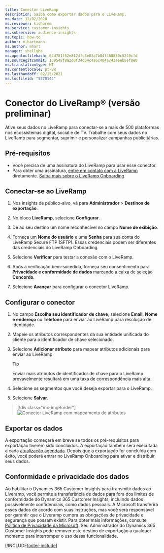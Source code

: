 ```yaml
---
title: Conector LiveRamp
description: Saiba como exportar dados para o LiveRamp.
ms.date: 12/02/2020
ms.reviewer: kishorem
ms.service: customer-insights
ms.subservice: audience-insights
ms.topic: how-to
author: m-hartmann
ms.author: mhart
manager: shellyha
ms.openlocfilehash: 64d781f52e8124fc3e83a7b84f468830c5249cfd
ms.sourcegitcommit: 139548f8a2d0f24d54c4a6c404a743eeeb8ef8e0
ms.translationtype: HT
ms.contentlocale: pt-BR
ms.lasthandoff: 02/15/2021
ms.locfileid: "5270144"
---
```

# <a name="liverampreg-connector-preview"></a>Conector do LiveRamp&reg; (versão preliminar)

Ative seus dados no LiveRamp para conectar-se a mais de 500 plataformas nos ecossistemas digital, social e de TV. Trabalhe com seus dados no LiveRamp para segmentar, suprimir e personalizar campanhas publicitárias.

## <a name="prerequisites"></a>Pré-requisitos

- Você precisa de uma assinatura do LiveRamp para usar esse conector.
- Para obter uma assinatura, [entre em contato com a LiveRamp](https://liveramp.com/contact/) diretamente. [Saiba mais sobre o LiveRamp Onboarding](https://liveramp.com/our-platform/data-onboarding/).

## <a name="connect-to-liveramp"></a>Conectar-se ao LiveRamp

1. Nos insights de público-alvo, vá para **Administrador** > **Destinos de exportação**.

1. No bloco **LiveRamp**, selecione **Configurar**.

1. Dê ao seu destino um nome reconhecível no campo **Nome de exibição**.

1. Forneça um **Nome do usuário** e uma **Senha** para sua conta do LiveRamp Secure FTP (SFTP).
Essas credenciais podem ser diferentes das credenciais do LiveRamp Onboarding.

1. Selecione **Verificar** para testar a conexão com o LiveRamp.

1. Após a verificação bem-sucedida, forneça seu consentimento para **Privacidade e conformidade de dados** marcando a caixa de seleção **Concordo**.

1. Selecione **Avançar** para configurar o conector LiveRamp.

## <a name="configure-the-connector"></a>Configurar o conector

1. No campo **Escolha seu identificador de chave**, selecione **Email**, **Nome e endereço** ou **Telefone** para enviar ao LiveRamp para resolução de identidade.

1. Mapeie os atributos correspondentes da sua entidade unificada do cliente para o identificador de chave selecionado.

1. Selecione **Adicionar atributo** para mapear atributos adicionais para enviar ao LiveRamp.

   > [!TIP]
   > Enviar mais atributos de identificador de chave para o LiveRamp provavelmente resultará em uma taxa de correspondência mais alta.

1. Selecione os segmentos que você deseja exportar para o LiveRamp.

1. Selecione **Salvar**.

> [!div class="mx-imgBorder"]
> ![Conector LiveRamp com mapeamento de atributos](media/export-liveramp-segments.png "Conector LiveRamp com mapeamento de atributos")

## <a name="export-the-data"></a>Exportar os dados

A exportação começará em breve se todos os pré-requisitos para exportação tiverem sido concluídos. A exportação também será executada a cada [atualização agendada](system.md#schedule-tab).
Depois que a exportação for concluída com êxito, você poderá entrar no LiveRamp Onboarding para ativar e distribuir seus dados.

## <a name="data-privacy-and-compliance"></a>Conformidade e privacidade dos dados

Ao habilitar o Dynamics 365 Customer Insights para transmitir dados ao Liveramp, você permite a transferência de dados para fora dos limites de conformidade do Dynamics 365 Customer Insights, incluindo dados possivelmente confidenciais, como dados pessoais. A Microsoft transferirá esses dados de acordo com suas instruções, mas você será responsável por garantir que o Liveramp cumpra as obrigações de privacidade e segurança que possam existir. Para obter mais informações, consulte [Política de Privacidade da Microsoft](https://go.microsoft.com/fwlink/?linkid=396732).
Seu Administrador do Dynamics 365 Customer Insights pode remover este destino de exportação a qualquer momento para interromper o uso dessa funcionalidade.

[!INCLUDE[footer-include](../includes/footer-banner.md)]